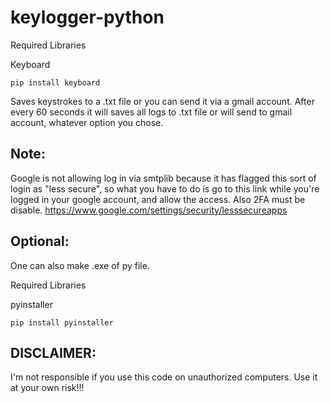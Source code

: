 # keylogger-python
Required Libraries

Keyboard
  
    pip install keyboard
   
Saves keystrokes to a .txt file or you can send it via a gmail account. After every 60 seconds it will saves all logs to .txt file or will send to gmail account, whatever option you chose.

## Note:
Google is not allowing log in via smtplib because it has flagged this sort of login as "less secure", so what you have to do is go to this link while you're logged in your google account, and allow the access. Also 2FA must be disable.
https://www.google.com/settings/security/lesssecureapps

## Optional:
One can also make .exe of py file.

Required Libraries

pyinstaller
  
    pip install pyinstaller
    
 ## DISCLAIMER:
 I'm not responsible if you use this code on unauthorized computers. Use it at your own risk!!!
